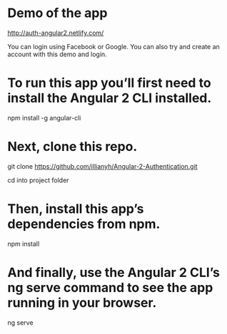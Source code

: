 # Demo of the app 

http://auth-angular2.netlify.com/

You can login using Facebook or Google.
You can also try and create an account with this demo and login.


# To run this app you’ll first need to install the Angular 2 CLI installed.
npm install -g angular-cli

# Next, clone this repo.
git clone https://github.com/illianyh/Angular-2-Authentication.git

cd into project folder

# Then, install this app’s dependencies from npm.
npm install

# And finally, use the Angular 2 CLI’s ng serve command to see the app running in your browser.
ng serve
